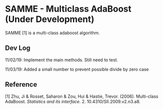 # SAMME - Multiclass AdaBoost (Under Development)


SAMME [1] is a multi-class adaboost algorithm. 

## Dev Log

11/02/19: Implement the main methods. Still need to test.

11/03/19: Added a small number to prevent possible divide by zero case


## Reference

[1] Zhu, Ji & Rosset, Saharon & Zou, Hui & Hastie, Trevor. (2006). Multi-class AdaBoost. _Statistics and its interface._ 2. 10.4310/SII.2009.v2.n3.a8.
